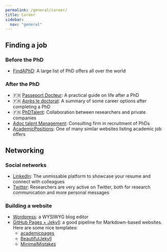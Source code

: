 ```yaml
---
permalink: /general/career/
title: Career
sidebar:
  nav: "general"
---
```


## Finding a job

### Before the PhD

- [FindAPhD](https://www.findaphd.com/): A large list of PhD offers all over the world

### After the PhD

- 🇫🇷 [Passeport Docteur](https://andes.asso.fr/passeport-docteur/): A practical guide on life after a PhD
- 🇫🇷 [Après le doctorat](https://wwwobs.univ-bpclermont.fr/atmos/fr/enseignement/futur_etudiant/apres_these.php): A summary of some career options after completing a PhD
- 🇫🇷 [PhDTalent](https://www.phdtalent.fr/): Collaboration between researchers and private companies
- [Adoc talent Management](https://en.adoc-tm.com/): Consulting firm in recruitment of PhDs
- [AcademicPositions](https://academicpositions.com/): One of many similar websites listing academic job offers

## Networking

### Social networks

- [LinkedIn](https://www.linkedin.com/): The unmissable platform to showcase your resume and connect with colleagues
- [Twitter](https://twitter.com/): Researchers are very active on Twitter, both for research communication and more personal messages

### Building a website

- [Wordpress](https://wordpress.com/): a WYSIWYG blog editor
- [GitHub Pages + Jekyll](https://pages.github.com/): a good pipeline for Markdown-based websites. Here are some nice templates:
  - [academicpages](https://academicpages.github.io/)
  - [BeautifulJekyll](https://beautifuljekyll.com/)
  - [MinimalMistakes](https://github.com/mmistakes/minimal-mistakes)
